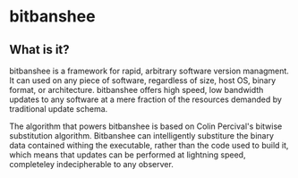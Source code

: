 bitbanshee
==========

## What is it?
bitbanshee is a framework for rapid, arbitrary software version managment. 
It can used on any piece of software, regardless of size, host OS, binary
format, or architecture. bitbanshee offers high speed, low bandwidth updates to
any software at a mere fraction of the resources demanded by traditional update
schema.

The algorithm that powers bitbanshee is based on Colin Percival's bitwise
substitution algorithm. Bitbanshee can intelligently substiture the binary data
contained withing the executable, rather than the code used to build it, which
means that updates can be performed at lightning speed, completeley
indecipherable to any observer.

